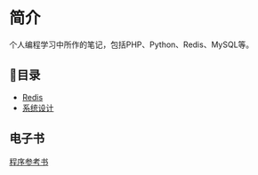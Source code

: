 # 简介

个人编程学习中所作的笔记，包括PHP、Python、Redis、MySQL等。

## 目录

- [Redis](./Redis/README.md)
- [系统设计](./system-design/README.md)

## 电子书

[程序参考书](https://github.com/wybcp/programmer_bookshelf_cn)